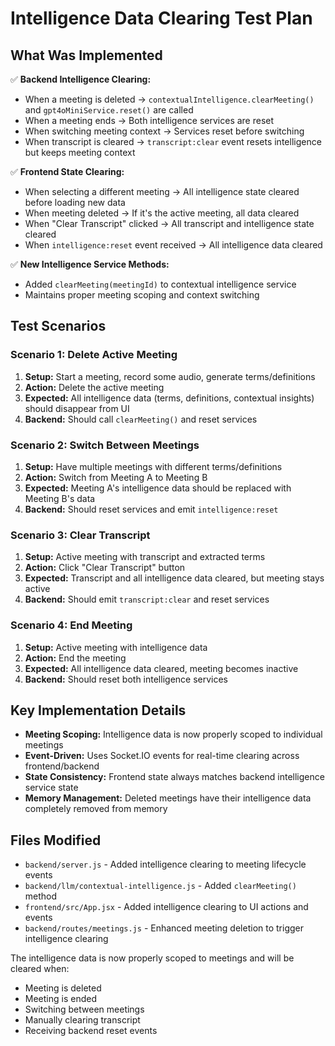 # Intelligence Data Clearing Test Plan

## What Was Implemented

✅ **Backend Intelligence Clearing:**
- When a meeting is deleted → `contextualIntelligence.clearMeeting()` and `gpt4oMiniService.reset()` are called
- When a meeting ends → Both intelligence services are reset  
- When switching meeting context → Services reset before switching
- When transcript is cleared → `transcript:clear` event resets intelligence but keeps meeting context

✅ **Frontend State Clearing:**
- When selecting a different meeting → All intelligence state cleared before loading new data
- When meeting deleted → If it's the active meeting, all data cleared
- When "Clear Transcript" clicked → All transcript and intelligence state cleared
- When `intelligence:reset` event received → All intelligence data cleared

✅ **New Intelligence Service Methods:**
- Added `clearMeeting(meetingId)` to contextual intelligence service
- Maintains proper meeting scoping and context switching

## Test Scenarios

### Scenario 1: Delete Active Meeting
1. **Setup:** Start a meeting, record some audio, generate terms/definitions
2. **Action:** Delete the active meeting  
3. **Expected:** All intelligence data (terms, definitions, contextual insights) should disappear from UI
4. **Backend:** Should call `clearMeeting()` and reset services

### Scenario 2: Switch Between Meetings  
1. **Setup:** Have multiple meetings with different terms/definitions
2. **Action:** Switch from Meeting A to Meeting B
3. **Expected:** Meeting A's intelligence data should be replaced with Meeting B's data
4. **Backend:** Should reset services and emit `intelligence:reset`

### Scenario 3: Clear Transcript
1. **Setup:** Active meeting with transcript and extracted terms
2. **Action:** Click "Clear Transcript" button
3. **Expected:** Transcript and all intelligence data cleared, but meeting stays active
4. **Backend:** Should emit `transcript:clear` and reset services

### Scenario 4: End Meeting
1. **Setup:** Active meeting with intelligence data
2. **Action:** End the meeting
3. **Expected:** All intelligence data cleared, meeting becomes inactive
4. **Backend:** Should reset both intelligence services

## Key Implementation Details

- **Meeting Scoping:** Intelligence data is now properly scoped to individual meetings
- **Event-Driven:** Uses Socket.IO events for real-time clearing across frontend/backend
- **State Consistency:** Frontend state always matches backend intelligence service state
- **Memory Management:** Deleted meetings have their intelligence data completely removed from memory

## Files Modified

- `backend/server.js` - Added intelligence clearing to meeting lifecycle events
- `backend/llm/contextual-intelligence.js` - Added `clearMeeting()` method
- `frontend/src/App.jsx` - Added intelligence clearing to UI actions and events
- `backend/routes/meetings.js` - Enhanced meeting deletion to trigger intelligence clearing

The intelligence data is now properly scoped to meetings and will be cleared when:
- Meeting is deleted
- Meeting is ended  
- Switching between meetings
- Manually clearing transcript
- Receiving backend reset events